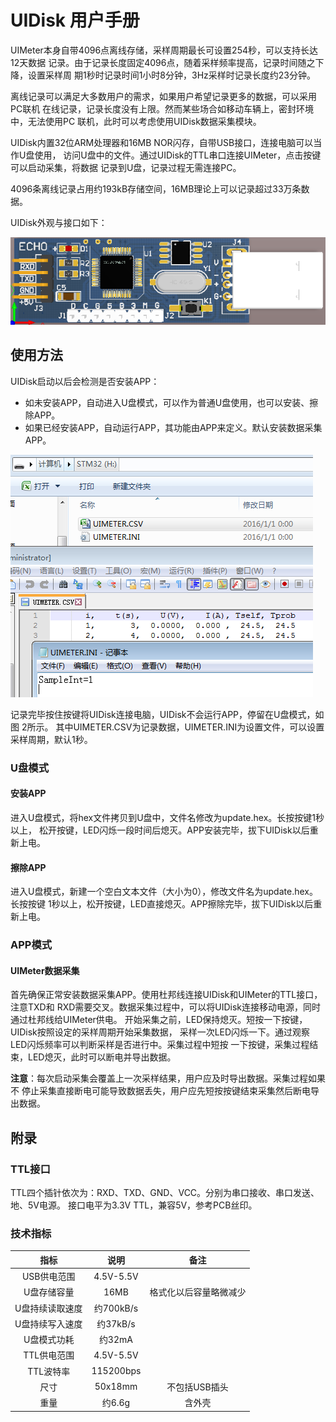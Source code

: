 # UIDisk 用户手册

UIMeter本身自带4096点离线存储，采样周期最长可设置254秒，可以支持长达12天数据
记录。由于记录长度固定4096点，随着采样频率提高，记录时间随之下降，设置采样周
期1秒时记录时间1小时8分钟，3Hz采样时记录长度约23分钟。

离线记录可以满足大多数用户的需求，如果用户希望记录更多的数据，可以采用PC联机
在线记录，记录长度没有上限。然而某些场合如移动车辆上，密封环境中，无法使用PC
联机，此时可以考虑使用UIDisk数据采集模块。

UIDisk内置32位ARM处理器和16MB NOR闪存，自带USB接口，连接电脑可以当作U盘使用，
访问U盘中的文件。通过UIDisk的TTL串口连接UIMeter，点击按键可以启动采集，将数据
记录到U盘，记录过程无需连接PC。

4096条离线记录占用约193kB存储空间，16MB理论上可以记录超过33万条数据。

UIDisk外观与接口如下：

![UIDiskw外观与接口](image/image1.png "UIDisk外观与接口")

## 使用方法

UIDisk启动以后会检测是否安装APP：

- 如未安装APP，自动进入U盘模式，可以作为普通U盘使用，也可以安装、擦除APP。
- 如果已经安装APP，自动运行APP，其功能由APP来定义。默认安装数据采集APP。
 
![U盘模式访问历记录数据](image/image2.png "U盘模式访问历记录数据")

记录完毕按住按键将UIDisk连接电脑，UIDisk不会运行APP，停留在U盘模式，如图 2所示。
其中UIMETER.CSV为记录数据，UIMETER.INI为设置文件，可以设置采样周期，默认1秒。

###	U盘模式

#### 安装APP

进入U盘模式，将hex文件拷贝到U盘中，文件名修改为update.hex。长按按键1秒以上，
松开按键，LED闪烁一段时间后熄灭。APP安装完毕，拔下UIDisk以后重新上电。

#### 擦除APP

进入U盘模式，新建一个空白文本文件（大小为0），修改文件名为update.hex。长按按键
1秒以上，松开按键，LED直接熄灭。APP擦除完毕，拔下UIDisk以后重新上电。

###	APP模式

#### UIMeter数据采集

首先确保正常安装数据采集APP。使用杜邦线连接UIDisk和UIMeter的TTL接口，注意TXD和
RXD需要交叉。数据采集过程中，可以将UIDisk连接移动电源，同时通过杜邦线给UIMeter供电。
开始采集之前，LED保持熄灭。短按一下按键，UIDisk按照设定的采样周期开始采集数据，
采样一次LED闪烁一下。通过观察LED闪烁频率可以判断采样是否进行中。采集过程中短按
一下按键，采集过程结束，LED熄灭，此时可以断电并导出数据。

**注意**：每次启动采集会覆盖上一次采样结果，用户应及时导出数据。采集过程如果不
停止采集直接断电可能导致数据丢失，用户应先短按按键结束采集然后断电导出数据。

## 附录

###	TTL接口

TTL四个插针依次为：RXD、TXD、GND、VCC。分别为串口接收、串口发送、地、5V电源。
接口电平为3.3V TTL，兼容5V，参考PCB丝印。

###	技术指标

| 指标            | 说明       | 备注                  |
|:---------------:|:----------:|:---------------------:|
| USB供电范围     | 4.5V-5.5V  |                       |
| U盘存储容量     | 16MB       |格式化以后容量略微减少 |
| U盘持续读取速度 | 约700kB/s  |                       |
| U盘持续写入速度 | 约37kB/s   |                       |
| U盘模式功耗     | 约32mA     |                       |
| TTL供电范围     | 4.5V-5.5V  |                       |
| TTL波特率       | 115200bps  |                       |
| 尺寸            | 50x18mm    | 不包括USB插头         |
| 重量            | 约6.6g     | 含外壳                |

